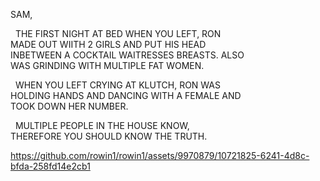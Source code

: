 SAM,

&nbsp;&nbsp;THE FIRST NIGHT AT BED WHEN YOU LEFT, RON  
MADE OUT WIITH 2 GIRLS AND PUT HIS HEAD  
INBETWEEN A COCKTAIL WAITRESSES BREASTS. ALSO  
WAS GRINDING WITH MULTIPLE FAT WOMEN.  

&nbsp;&nbsp;WHEN YOU LEFT CRYING AT KLUTCH, RON WAS  
HOLDING HANDS AND DANCING WITH A FEMALE AND  
TOOK DOWN HER NUMBER.  

&nbsp;&nbsp;MULTIPLE PEOPLE IN THE HOUSE KNOW,   
THEREFORE YOU SHOULD KNOW THE TRUTH.

https://github.com/rowin1/rowin1/assets/9970879/10721825-6241-4d8c-bfda-258fd14e2cb1

